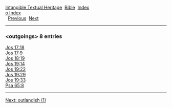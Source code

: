 [Intangible Textual Heritage](../../index)  [Bible](../index) 
[Index](index)   
[o Index](_o_)  
  [Previous](c08117)  [Next](c08119) 

------------------------------------------------------------------------

### &lt;outgoings&gt; 8 entries

[Jos 17:18](../kjv/jos017.htm#018)  
[Jos 17:9](../kjv/jos017.htm#009)  
[Jos 18:19](../kjv/jos018.htm#019)  
[Jos 19:14](../kjv/jos019.htm#014)  
[Jos 19:22](../kjv/jos019.htm#022)  
[Jos 19:29](../kjv/jos019.htm#029)  
[Jos 19:33](../kjv/jos019.htm#033)  
[Psa 65:8](../kjv/psa065.htm#008)  

------------------------------------------------------------------------

[Next: outlandish (1)](c08119)
